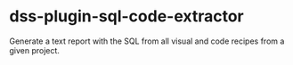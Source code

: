 # dss-plugin-sql-code-extractor
Generate a text report with the SQL from all visual and code recipes from a given project.

